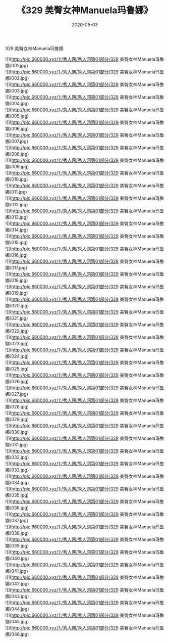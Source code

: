 ﻿---
layout: post
title:  《329 美臀女神Manuela玛鲁娜》
date:   2020-05-03
img: http://pic.660000.xyz/1:/秀人网/秀人网第01部分/329 美臀女神Manuela玛鲁娜/000.jpg
categories: [美女, 清纯, 唯美]
---

329 美臀女神Manuela玛鲁娜

  ![](http://pic.660000.xyz/1:/秀人网/秀人网第01部分/329 美臀女神Manuela玛鲁娜/001.jpg) <br> ![](http://pic.660000.xyz/1:/秀人网/秀人网第01部分/329 美臀女神Manuela玛鲁娜/002.jpg) <br> ![](http://pic.660000.xyz/1:/秀人网/秀人网第01部分/329 美臀女神Manuela玛鲁娜/003.jpg) <br> ![](http://pic.660000.xyz/1:/秀人网/秀人网第01部分/329 美臀女神Manuela玛鲁娜/004.jpg) <br> ![](http://pic.660000.xyz/1:/秀人网/秀人网第01部分/329 美臀女神Manuela玛鲁娜/005.jpg) <br> ![](http://pic.660000.xyz/1:/秀人网/秀人网第01部分/329 美臀女神Manuela玛鲁娜/006.jpg) <br> ![](http://pic.660000.xyz/1:/秀人网/秀人网第01部分/329 美臀女神Manuela玛鲁娜/007.jpg) <br> ![](http://pic.660000.xyz/1:/秀人网/秀人网第01部分/329 美臀女神Manuela玛鲁娜/008.jpg) <br> ![](http://pic.660000.xyz/1:/秀人网/秀人网第01部分/329 美臀女神Manuela玛鲁娜/009.jpg) <br> ![](http://pic.660000.xyz/1:/秀人网/秀人网第01部分/329 美臀女神Manuela玛鲁娜/010.jpg) <br> ![](http://pic.660000.xyz/1:/秀人网/秀人网第01部分/329 美臀女神Manuela玛鲁娜/011.jpg) <br> ![](http://pic.660000.xyz/1:/秀人网/秀人网第01部分/329 美臀女神Manuela玛鲁娜/012.jpg) <br> ![](http://pic.660000.xyz/1:/秀人网/秀人网第01部分/329 美臀女神Manuela玛鲁娜/013.jpg) <br> ![](http://pic.660000.xyz/1:/秀人网/秀人网第01部分/329 美臀女神Manuela玛鲁娜/014.jpg) <br> ![](http://pic.660000.xyz/1:/秀人网/秀人网第01部分/329 美臀女神Manuela玛鲁娜/015.jpg) <br> ![](http://pic.660000.xyz/1:/秀人网/秀人网第01部分/329 美臀女神Manuela玛鲁娜/016.jpg) <br> ![](http://pic.660000.xyz/1:/秀人网/秀人网第01部分/329 美臀女神Manuela玛鲁娜/017.jpg) <br> ![](http://pic.660000.xyz/1:/秀人网/秀人网第01部分/329 美臀女神Manuela玛鲁娜/018.jpg) <br> ![](http://pic.660000.xyz/1:/秀人网/秀人网第01部分/329 美臀女神Manuela玛鲁娜/019.jpg) <br> ![](http://pic.660000.xyz/1:/秀人网/秀人网第01部分/329 美臀女神Manuela玛鲁娜/020.jpg) <br> ![](http://pic.660000.xyz/1:/秀人网/秀人网第01部分/329 美臀女神Manuela玛鲁娜/021.jpg) <br> ![](http://pic.660000.xyz/1:/秀人网/秀人网第01部分/329 美臀女神Manuela玛鲁娜/022.jpg) <br> ![](http://pic.660000.xyz/1:/秀人网/秀人网第01部分/329 美臀女神Manuela玛鲁娜/023.jpg) <br> ![](http://pic.660000.xyz/1:/秀人网/秀人网第01部分/329 美臀女神Manuela玛鲁娜/024.jpg) <br> ![](http://pic.660000.xyz/1:/秀人网/秀人网第01部分/329 美臀女神Manuela玛鲁娜/025.jpg) <br> ![](http://pic.660000.xyz/1:/秀人网/秀人网第01部分/329 美臀女神Manuela玛鲁娜/026.jpg) <br> ![](http://pic.660000.xyz/1:/秀人网/秀人网第01部分/329 美臀女神Manuela玛鲁娜/027.jpg) <br> ![](http://pic.660000.xyz/1:/秀人网/秀人网第01部分/329 美臀女神Manuela玛鲁娜/028.jpg) <br> ![](http://pic.660000.xyz/1:/秀人网/秀人网第01部分/329 美臀女神Manuela玛鲁娜/029.jpg) <br> ![](http://pic.660000.xyz/1:/秀人网/秀人网第01部分/329 美臀女神Manuela玛鲁娜/030.jpg) <br> ![](http://pic.660000.xyz/1:/秀人网/秀人网第01部分/329 美臀女神Manuela玛鲁娜/031.jpg) <br> ![](http://pic.660000.xyz/1:/秀人网/秀人网第01部分/329 美臀女神Manuela玛鲁娜/032.jpg) <br> ![](http://pic.660000.xyz/1:/秀人网/秀人网第01部分/329 美臀女神Manuela玛鲁娜/033.jpg) <br> ![](http://pic.660000.xyz/1:/秀人网/秀人网第01部分/329 美臀女神Manuela玛鲁娜/034.jpg) <br> ![](http://pic.660000.xyz/1:/秀人网/秀人网第01部分/329 美臀女神Manuela玛鲁娜/035.jpg) <br> ![](http://pic.660000.xyz/1:/秀人网/秀人网第01部分/329 美臀女神Manuela玛鲁娜/036.jpg) <br> ![](http://pic.660000.xyz/1:/秀人网/秀人网第01部分/329 美臀女神Manuela玛鲁娜/037.jpg) <br> ![](http://pic.660000.xyz/1:/秀人网/秀人网第01部分/329 美臀女神Manuela玛鲁娜/038.jpg) <br> ![](http://pic.660000.xyz/1:/秀人网/秀人网第01部分/329 美臀女神Manuela玛鲁娜/039.jpg) <br> ![](http://pic.660000.xyz/1:/秀人网/秀人网第01部分/329 美臀女神Manuela玛鲁娜/040.jpg) <br> ![](http://pic.660000.xyz/1:/秀人网/秀人网第01部分/329 美臀女神Manuela玛鲁娜/041.jpg) <br> ![](http://pic.660000.xyz/1:/秀人网/秀人网第01部分/329 美臀女神Manuela玛鲁娜/042.jpg) <br> ![](http://pic.660000.xyz/1:/秀人网/秀人网第01部分/329 美臀女神Manuela玛鲁娜/043.jpg) <br> ![](http://pic.660000.xyz/1:/秀人网/秀人网第01部分/329 美臀女神Manuela玛鲁娜/044.jpg) <br> ![](http://pic.660000.xyz/1:/秀人网/秀人网第01部分/329 美臀女神Manuela玛鲁娜/045.jpg) <br> ![](http://pic.660000.xyz/1:/秀人网/秀人网第01部分/329 美臀女神Manuela玛鲁娜/046.jpg) <br>